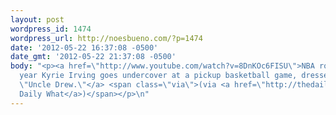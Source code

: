 ```yaml
---
layout: post
wordpress_id: 1474
wordpress_url: http://noesbueno.com/?p=1474
date: '2012-05-22 16:37:08 -0500'
date_gmt: '2012-05-22 21:37:08 -0500'
body: "<p><a href=\"http://www.youtube.com/watch?v=8DnKOc6FISU\">NBA rookie of the
  year Kyrie Irving goes undercover at a pickup basketball game, dressed as the aging
  \"Uncle Drew.\"</a> <span class=\"via\">(via <a href=\"http://thedailywh.at/\">The
  Daily What</a>)</span></p>\n"
---
```

